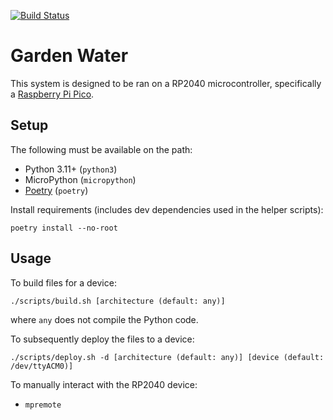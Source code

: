 [![Build Status](https://nobadkitty.tplinkdns.com:8900/api/badges/colin-nolan/garden-watering/status.svg)](https://nobadkitty.tplinkdns.com:8900/colin-nolan/garden-watering)

# Garden Water

This system is designed to be ran on a RP2040 microcontroller, specifically a [Raspberry Pi Pico](https://www.raspberrypi.com/products/raspberry-pi-pico/).

## Setup
The following must be available on the path:
- Python 3.11+ (`python3`)
- MicroPython (`micropython`)
- [Poetry](https://python-poetry.org/) (`poetry`)

Install requirements (includes dev dependencies used in the helper scripts):
```shell
poetry install --no-root
```

## Usage
To build files for a device:
```shell
./scripts/build.sh [architecture (default: any)]
```
where `any` does not compile the Python code.

To subsequently deploy the files to a device:
```shell
./scripts/deploy.sh -d [architecture (default: any)] [device (default: /dev/ttyACM0)]
```

To manually interact with the RP2040 device:
- `mpremote`
